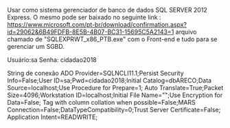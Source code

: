 



Usar como sistema gerenciador de banco de dados SQL SERVER 2012 Express.
O mesmo pode ser baixado no seguinte link :
https://www.microsoft.com/pt-br/download/confirmation.aspx?id=29062&6B49FDFB-8E5B-4B07-BC31-15695C5A2143=1
arquivo chamado de "SQLEXPRWT_x86_PTB.exe" com o Front-end e tudo para se gerenciar um SGBD.

Usuário:sa
Senha: cidadao2018

String de conexão ADO
Provider=SQLNCLI11.1;Persist Security Info=False;User ID=sa;Pwd=cidadao2018;Initial Catalog=dbARECO;Data Source=localhost;Use Procedure for Prepare=1;
         Auto Translate=True;Packet Size=4096;Workstation ID=localhost;Initial File Name="";Use Encryption for Data=False;
		 Tag with column collation when possible=False;MARS Connection=False;DataTypeCompatibility=0;Trust Server Certificate=False;
		 Application Intent=READWRITE;